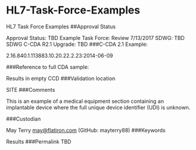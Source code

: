 # HL7-Task-Force-Examples
HL7 Task Force Examples
##Approval Status

Approval Status: TBD
Example Task Force: Review 7/13/2017
SDWG: TBD
SDWG C-CDA R2.1 Upgrade:  TBD
###C-CDA 2.1 Example:

2.16.840.1.113883.10.20.22.2.23:2014-06-09

###Reference to full CDA sample:

Results in empty CCD
###Validation location

SITE
###Comments

This is an example of a medical equipment section containing an implantable device where the full unique device identifier (UDI) is unknown.

###Custodian

May Terry may@flatiron.com (GitHub: mayterry88)
###Keywords

Results
###Permalink
TBD
